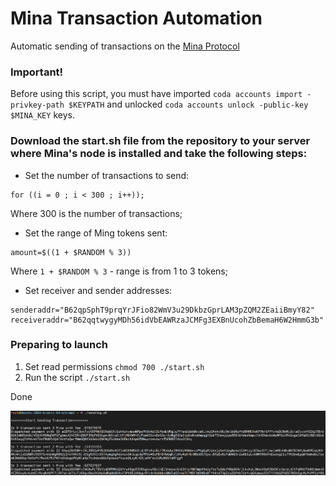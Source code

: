 # Mina Transaction Automation

Automatic sending of transactions on the [Mina Protocol](https://minaprotocol.com/)

### Important!

Before using this script, you must have imported `coda accounts import -privkey-path $KEYPATH` and unlocked `coda accounts unlock -public-key $MINA_KEY` keys.

### Download the start.sh file from the repository to your server where Mina's node is installed and take the following steps:

* Set the number of transactions to send: 
```
for ((i = 0 ; i < 300 ; i++));
```
Where 300 is the number of transactions;
* Set the range of Ming tokens sent:
```
amount=$((1 + $RANDOM % 3))
```
Where `1 + $RANDOM % 3` - range is from 1 to 3 tokens;
* Set receiver and sender addresses:
```
senderaddr="B62qpSphT9prqYrJFio82WmV3u29DkbzGprLAM3pZQM2ZEaiiBmyY82"
receiveraddr="B62qqtwygyMDh56idVbEAWRzaJCMFg3EXBnUcohZbBemaH6W2HmmG3b"
```

### Preparing to launch

1. Set read permissions `chmod 700 ./start.sh`
2. Run the script `./start.sh`

Done

![Screenshot of transactions](img\scr.png)